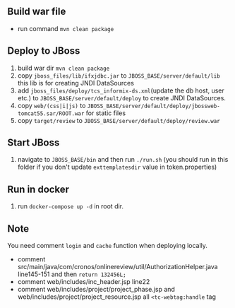 ## Build war file

  - run command `mvn clean package`

## Deploy to JBoss

1. build war dir `mvn clean package`
2. copy `jboss_files/lib/ifxjdbc.jar` to `JBOSS_BASE/server/default/lib` this lib is for creating JNDI DataSources
3. add `jboss_files/deploy/tcs_informix-ds.xml`(update the db host, user etc.) to `JBOSS_BASE/server/default/deploy` to create JNDI DataSources.
4. copy `web/(css|i|js)` to `JBOSS_BASE/server/default/deploy/jbossweb-tomcat55.sar/ROOT.war` for static files
5. copy `target/review` to `JBOSS_BASE/server/default/deploy/review.war`

## Start JBoss

1. navigate to `JBOSS_BASE/bin` and then run `./run.sh` (you should run in this folder if you don't update `exttemplatesdir` value in token.properties)

## Run in docker

1. run `docker-compose up -d` in root dir.

## Note

You need comment `login` and `cache` function when deploying locally.

- comment src/main/java/com/cronos/onlinereview/util/AuthorizationHelper.java line145-151 and then `return 132456L;`
- comment web/includes/inc_header.jsp line22
- comment web/includes/project/project_phase.jsp and web/includes/project/project_resource.jsp all `<tc-webtag:handle` tag